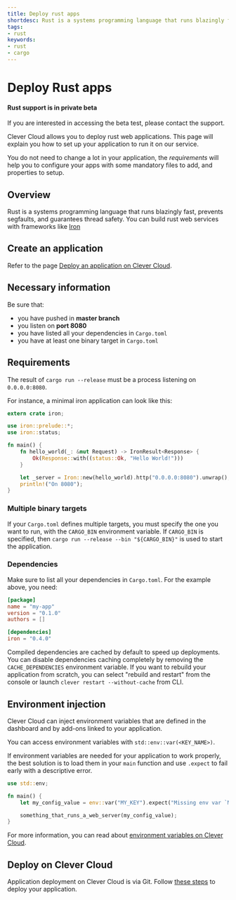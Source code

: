 ```yaml
---
title: Deploy rust apps
shortdesc: Rust is a systems programming language that runs blazingly fast, prevents segfaults, and guarantees thread safety.
tags:
- rust
keywords:
- rust
- cargo
---
```


# Deploy Rust apps

<div class="panel panel-warning">
  <div class="panel-heading">
     <h4>Rust support is in private beta</h4>
  </div>
  <div class="panel-body">
    If you are interested in accessing the beta test, please contact the support.
  </div>
</div>

Clever Cloud allows you to deploy rust web applications. This page will explain
you how to set up your application to run it on our service.

You do not need to change a lot in your application, the *requirements* will
help you to configure your apps with some mandatory files to add, and
properties to setup.

## Overview

Rust is a systems programming language that runs blazingly fast, prevents
segfaults, and guarantees thread safety. You can build rust web services with
frameworks like [Iron](http://ironframework.io/)

## Create an application

Refer to the page [Deploy an application on Clever Cloud](/doc/clever-cloud-overview/add-application/).

## Necessary information

Be sure that:

* you have pushed in <b>master branch</b>
* you listen on <b>port 8080</b>
* you have listed all your dependencies in `Cargo.toml`
* you have at least one binary target in `Cargo.toml`

## Requirements

The result of `cargo run --release` must be a process listening on
`0.0.0.0:8080`.

For instance, a minimal iron application can look like this:

```rust
extern crate iron;

use iron::prelude::*;
use iron::status;

fn main() {
    fn hello_world(_: &mut Request) -> IronResult<Response> {
        Ok(Response::with((status::Ok, "Hello World!")))
    }

    let _server = Iron::new(hello_world).http("0.0.0.0:8080").unwrap();
    println!("On 8080");
}
```

### Multiple binary targets

If your `Cargo.toml` defines multiple targets, you must specify the one you
want to run, with the `CARGO_BIN` environment variable. If `CARGO_BIN` is
specified, then `cargo run --release --bin "${CARGO_BIN}"` is used to start
the application.

### Dependencies

Make sure to list all your dependencies in `Cargo.toml`. For the example
above, you need:

```toml
[package]
name = "my-app"
version = "0.1.0"
authors = []

[dependencies]
iron = "0.4.0"
```

Compiled dependencies are cached by default to speed up deployments. You can
disable dependencies caching completely by removing the `CACHE_DEPENDENCIES`
environment variable. If you want to rebuild your application from scratch,
you can select "rebuild and restart" from the console or launch `clever
restart --without-cache` from CLI.

## Environment injection

Clever Cloud can inject environment variables that are defined in the
dashboard and by add-ons linked to your application.

You can access environment variables with `std::env::var(<KEY_NAME>)`.

If environment variables are needed for your application to work properly, the
best solution is to load them in your `main` function and use `.expect` to
fail early with a descriptive error.

```rust
use std::env;

fn main() {
    let my_config_value = env::var("MY_KEY").expect("Missing env var `MY_KEY`");

    something_that_runs_a_web_server(my_config_value);
}
```

For more information, you can read about [environment variables on Clever
Cloud](/doc/admin-console/environment-variables/).

## Deploy on Clever Cloud

Application deployment on Clever Cloud is via Git. Follow [these
steps](/doc/clever-cloud-overview/add-application/) to deploy your
application.
